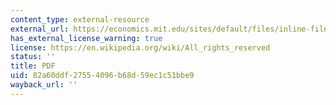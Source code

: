 ```yaml
---
content_type: external-resource
external_url: https://economics.mit.edu/sites/default/files/inline-files/Rethinking%20Mexicos%20Labor%20Standards%20in%20a%20Global%20Eco.pdf
has_external_license_warning: true
license: https://en.wikipedia.org/wiki/All_rights_reserved
status: ''
title: PDF
uid: 82a60ddf-2755-4096-b68d-59ec1c51bbe9
wayback_url: ''
---
```

